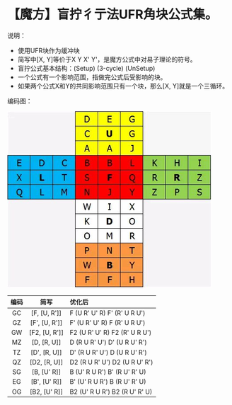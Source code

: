 # 【魔方】盲拧彳亍法UFR角块公式集。


说明：
* 使用UFR块作为缓冲块
* 简写中[X, Y]等价于X Y X' Y'，是魔方公式中对易子理论的符号。
* 盲拧公式基本结构：(Setup) (3-cycle) (UnSetup)
* 一个公式有一个影响范围，指做完公式后受影响的块。
* 如果两个公式X和Y的共同影响范围只有一个块，那么[X, Y]就是一个三循环。

编码图：

![](/images/encode.webp)

| 编码 | 简写 | 优化后 |
|:--:|:--:|:-- |
| GC | [F, [U, R']]  | F (U R' U' R) F' (R' U R U')  |
| GZ | [F', [U, R']] | F' (U R' U' R) F (R' U R U')  |
| GW | [F2, [U, R']] | F2 (U R' U' R) F2 (R' U R U') |
| MZ | [D, [R, U]]   | D (R U R' U') D' (U R U' R')  |
| TZ | [D', [R, U]]  | D' (R U R' U') D (U R U' R')  |
| QZ | [D2, [R, U]]  | D2 (R U R' U') D2 (U R U' R') |
| SG | [B, [U' R]]   | B (U' R U R') B' (R U' R' U)  |
| EG | [B', [U' R]]  | B' (U' R U R') B (R U' R' U)  |
| OG | [B2, [U' R]]  | B2 (U' R U R') B2 (R U' R' U) |